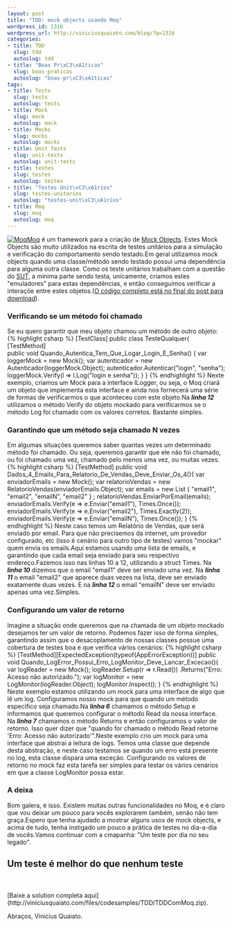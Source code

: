 ```yaml
--- 
layout: post
title: "TDD: mock objects usando Moq"
wordpress_id: 1316
wordpress_url: http://viniciusquaiato.com/blog/?p=1316
categories: 
- title: TDD
  slug: tdd
  autoslug: tdd
- title: "Boas Pr\xC3\xA1ticas"
  slug: boas-praticas
  autoslug: "boas-pr\xC3\xA1ticas"
tags: 
- title: Tests
  slug: tests
  autoslug: tests
- title: Mock
  slug: mock
  autoslug: mock
- title: Mocks
  slug: mocks
  autoslug: mocks
- title: Unit Tests
  slug: unit-tests
  autoslug: unit-tests
- title: testes
  slug: testes
  autoslug: testes
- title: "Testes Unit\xC3\xA1rios"
  slug: testes-unitarios
  autoslug: "testes-unit\xC3\xA1rios"
- title: Moq
  slug: moq
  autoslug: moq
---
```

[![](http://viniciusquaiato.com/blog/wp-content/uploads/2010/07/logo.png "Moq")](http://viniciusquaiato.com/blog/wp-content/uploads/2010/07/logo.png)[Moq](http://code.google.com/p/moq/) é um framework para a criação de [Mock Objects](http://en.wikipedia.org/wiki/Mock_object). Estes Mock Objects são muito utilizados na escrita de testes unitários para a simulação e verificação do comportamento sendo testado.Em geral utilizamos mock objects quando uma classe/método sendo testado possui uma dependência para alguma outra classe. Como os teste unitários trabalham com a questão do [SUT](http://martinfowler.com/articles/mocksArentStubs.html#RegularTests), a mínima parte sendo testa, unicamente, criamos estes "emuladores" para estas dependências, e então conseguimos verificar a interaçõe entre estes objetos.([O código completo está no final do post para download](#download)).

### Verificando se um método foi chamado
Se eu quero garantir que meu objeto chamou um método de outro objeto:
{% highlight csharp %}
[TestClass]
public class TesteQualquer{    [TestMethod]    
public void Quando_Autentica_Tem_Que_Logar_Login_E_Senha()    {
var loggerMock = new Mock<ilogger>();
var autenticador = new Autenticador(loggerMock.Object);
    autenticador.Autenticar("login", "senha");
    loggerMock.Verify(l => l.Log("login e senha"));
    }
}
</ilogger>
{% endhighlight %}
Nexte exemplo, criamos um Mock para a interface ILogger, ou seja, o Moq criará um objeto que implementa esta interface e ainda nos fornecerá uma série de formas de verificarmos o que aconteceu com este objeto.Na **_linha 12_** utilizamos o método Verify do objeto mockado para verificarmos se o método Log foi chamado com os valores corretos. Bastante simples.

### Garantindo que um método seja chamado N vezes
Em algumas situações queremos saber quantas vezes um determinado método foi chamado. Ou seja, queremos garantir que ele não foi chamado, ou foi chamado uma vez, chamado pelo menos uma vez, ou muitas vezes.
{% highlight csharp %}
[TestMethod]
public void Dados_4_Emails_Para_Relatorio_De_Vendas_Deve_Enviar_Os_4(){
var enviadorEmails = new Mock<ienviadoremail>();
var relatorioVendas = new RelatorioVendas(enviadorEmails.Object);
var emails = new List<string> { "email1", "email2", "emailN", "email2" }
;
    relatorioVendas.EnviarPorEmail(emails);
    enviadorEmails.Verify(e => e.Enviar("email1"), Times.Once());
    enviadorEmails.Verify(e => e.Enviar("email2"), Times.Exactly(2));
    enviadorEmails.Verify(e => e.Enviar("emailN"), Times.Once());
    }
</string></ienviadoremail>
{% endhighlight %}
Neste caso temos um Relatório de Vendas, que será enviado por email. Para que não precisemos da internet, um provedor configurado, etc (isso é cenário para outro tipo de testes) vamos "mockar" quem envia os emails.Aqui estamos usando uma lista de emails, e garantindo que cada email seja enviado para seu respectivo endereço.Fazemos isso nas linhas 10 a 12, utilizando a struct Times. Na **_linha 10_** dizemos que o email "email1" deve ser enviado uma vez. Na **_linha 11_** o email "email2" que aparece duas vezes na lista, deve ser enviado exatamente duas vezes. E na **_linha 12_** o email "emailN" deve ser enviado apenas uma vez.Simples. 

### Configurando um valor de retorno
Imagine a situação onde queremos que na chamada de um objeto mockado desejamos ter um valor de retorno. Podemos fazer isso de forma simples, garantindo assim que o desacoplamento de nossas classes possue uma cobertura de testes boa e que verifica vários cenários:
{% highlight csharp %}
[TestMethod][ExpectedException(typeof(AppErrorException))]
public void Quando_LogError_Possui_Erro_LogMonitor_Deve_Lancar_Excecao(){
var logReader = new Mock<ilogreader>();
    logReader.Setup(r => r.Read())        .Returns("Erro: Acesso não autorizado.");
var logMonitor = new LogMonitor(logReader.Object);
    logMonitor.Inspect();
    }
</ilogreader>
{% endhighlight %}
Neste exemplo estamos utilizando um mock para uma interface de algo que lê um log. Configuramos nosso mock para que quando um método específico seja chamado.Na **_linha 6_** chamamos o método Setup e informamos que queremos configurar o método Read da nossa interface. Na **_linha 7_** chamamos o método Returns e então configuramos o valor de retorno. Isso quer dizer que "quando for chamado o método Read retorne 'Erro: Acesso não autorizado'".Neste exemplo crio um mock para uma interface que abstrai a leitura de logs. Temos uma classe que depende desta abstração, e neste caso testamos se quando um erro está presente no log, esta classe dispara uma exceção. Configurando os valores de retorno no mock faz esta tarefa ser simples para testar os vários cenários em que a classe LogMonitor possa estar.

### A deixa
Bom galera, é isso. Existem muitas outras funcionalidades no Moq, e é claro que vou deixar um pouco para vocês explorarem também, senão não tem graça.Espero que tenha ajudado a mostrar alguns usos de mock objects, e acima de tudo, tenha instigado um pouco a prática de testes no dia-a-dia de vocês.Vamos continuar com a cmapanha: "Um teste por dia no seu legado".<div>

## Um teste é melhor do que nenhum teste
</div><br /><br />[Baixe a solution completa aqui](http://viniciusquaiato.com/files/codesamples/TDD/TDDComMoq.zip).

Abraços,
Vinicius Quaiato.

